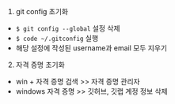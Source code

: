 1. git config 초기화
  - `$ git config --global` 설정 삭제
  - `$ code ~/.gitconfig` 실행
  - 해당 설정에 작성된 username과 email 모두 지우기
2. 자격 증명 초기화
  - win + 자격 증명 검색 >> 자격 증명 관리자
  - windows 자격 증명 >> 깃허브, 깃랩 계정 정보 삭제
